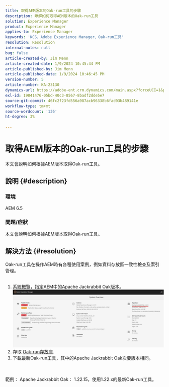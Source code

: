 ```yaml
---
title: 取得AEM版本的Oak-run工具的步驟
description: 瞭解如何取得AEM版本的Oak-run工具
solution: Experience Manager
product: Experience Manager
applies-to: Experience Manager
keywords: 'KCS、Adobe Experience Manager、Oak-run工具'
resolution: Resolution
internal-notes: null
bug: false
article-created-by: Jim Menn
article-created-date: 1/9/2024 10:45:44 PM
article-published-by: Jim Menn
article-published-date: 1/9/2024 10:46:45 PM
version-number: 5
article-number: KA-23130
dynamics-url: https://adobe-ent.crm.dynamics.com/main.aspx?forceUCI=1&pagetype=entityrecord&etn=knowledgearticle&id=d4342ecf-40af-ee11-a569-6045bd006268
exl-id: 19841476-05bd-40c3-8567-8badf2dde5e7
source-git-commit: 46fc2f23fd556a987acb96338b6fad03b489141e
workflow-type: tm+mt
source-wordcount: '136'
ht-degree: 3%

---
```


# 取得AEM版本的Oak-run工具的步驟


本文會說明如何根據AEM版本取得Oak-run工具。

## 說明 {#description}


### 環境

AEM 6.5

### 問題/症狀

本文會說明如何根據AEM版本取得Oak-run工具。


## 解決方法 {#resolution}

Oak-run工具在操作AEM時有各種使用案例，例如資料存放區一致性檢查及索引管理。<br>    <br>
1. 系統概覽，指定AEM中的Apache Jackrabbit Oak版本。
   ![](assets/9c19e0e0-dc7d-ee11-8179-6045bd006a22.png)
2. 存取 [Oak-run存放庫](https://repo1.maven.org/maven2/org/apache/jackrabbit/oak-run/).<br>
3. 下載最新Oak-run工具，其中的Apache Jackrabbit Oak次要版本相同。

<br>    <br>    範例： Apache Jackrabbit Oak： 1.22.15，使用1.22.x的最新Oak-run工具。
